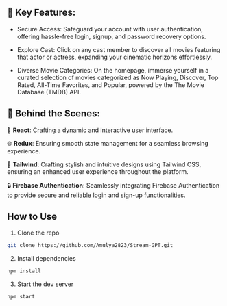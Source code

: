 ## 🌟 Key Features:

- Secure Access: Safeguard your account with user authentication, offering hassle-free login, signup, and password recovery options.
 
- Explore Cast: Click on any cast member to discover all movies featuring that actor or actress, expanding your cinematic horizons effortlessly.
 
- Diverse Movie Categories: On the homepage, immerse yourself in a curated selection of movies categorized as Now Playing, Discover, Top Rated, All-Time Favorites, and Popular, powered by the The Movie Database (TMDB) API.
 
## 🔧 Behind the Scenes:

🚀 **React**: Crafting a dynamic and interactive user interface.

🌐 **Redux**: Ensuring smooth state management for a seamless browsing experience.

💅 **Tailwind**: Crafting stylish and intuitive designs using Tailwind CSS, ensuring an enhanced user experience throughout the platform.

🔒 **Firebase Authentication**: Seamlessly integrating Firebase Authentication to provide secure and reliable login and sign-up functionalities.

## How to Use

1. Clone the repo

```bash
git clone https://github.com/Amulya2823/Stream-GPT.git
```

2. Install dependencies

```bash
npm install
```

3. Start the dev server

```bash
npm start
```